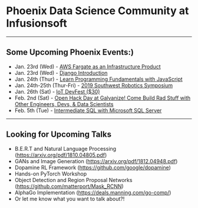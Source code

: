 # Phoenix Data Science Community at Infusionsoft

---

## Some Upcoming Phoenix Events:)
- Jan. 23rd (Wed) - [AWS Fargate as an Infrastructure Product](https://www.meetup.com/Phoenix-DevOps-Meetup/events/257761057/)
- Jan. 23rd (Wed) - [Django Introduction](https://www.meetup.com/Phoenix-Python-Meetup-Group/events/257925849/)
- Jan. 24th (Thur) - [Learn Programming Fundamentals with JavaScript](https://www.eventbrite.com/e/learn-programming-fundamentals-with-javascript-tickets-54505844448)
- Jan. 24th-25th (Thur-Fri) - [2019 Southwest Robotics Symposium](https://swrobotics.engineering.asu.edu/)
- Jan. 26th (Sat) - [IoT DevFest ($30)](https://ti.to/iot-devfest/iot-devfest-2019/discount/MEETUPMEETUP)
- Feb. 2nd (Sat) - [Open Hack Day at Galvanize! Come Build Rad Stuff with Other Engineers, Devs, & Data Scientists](https://www.eventbrite.com/e/open-hack-day-at-galvanize-come-build-rad-stuff-with-other-phoenix-engineers-devs-data-scientists-tickets-55254313138)
- Feb. 5th (Tue) - [Intermediate SQL with Microsoft SQL Server](https://www.eventbrite.com/e/intermediate-sql-with-microsoft-sql-server-tickets-54950673945)


---

## Looking for Upcoming Talks
- B.E.R.T and Natural Language Processing (https://arxiv.org/pdf/1810.04805.pdf)
- GANs and Image Generation (https://arxiv.org/pdf/1812.04948.pdf)
- Dopamine RL Framework (https://github.com/google/dopamine)
- Hands-on PyTorch Workshop
- Object Detection and Region Proposal Networks (https://github.com/matterport/Mask_RCNN)
- AlphaGo Implementation (https://deals.manning.com/go-comp/)
- Or let me know what you want to talk about?!
